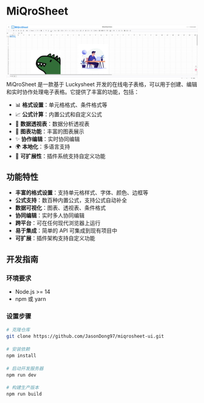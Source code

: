 # MiQroSheet
![截图](screenshot.jpg)
MiQroSheet 是一款基于 Luckysheet 开发的在线电子表格，可以用于创建、编辑和实时协作处理电子表格。它提供了丰富的功能，包括：
- 📊 **格式设置**：单元格格式、条件格式等
- 📈 **公式计算**：内置公式和自定义公式
- 🎨 **数据透视表**：数据分析透视表
- 📐 **图表功能**：丰富的图表展示
- ✨ **协作编辑**：实时协同编辑
- 🌍 **本地化**：多语言支持
- 🔧 **可扩展性**：插件系统支持自定义功能

## 功能特性

- **丰富的格式设置**：支持单元格样式、字体、颜色、边框等
- **公式支持**：数百种内置公式，支持公式自动补全
- **数据可视化**：图表、透视表、条件格式
- **协同编辑**：实时多人协同编辑
- **跨平台**：可在任何现代浏览器上运行
- **易于集成**：简单的 API 可集成到现有项目中
- **可扩展**：插件架构支持自定义功能

## 开发指南

### 环境要求

- Node.js >= 14
- npm 或 yarn

### 设置步骤

```bash
# 克隆仓库
git clone https://github.com/JasonDong97/miqrosheet-ui.git

# 安装依赖
npm install

# 启动开发服务器
npm run dev

# 构建生产版本
npm run build
```

